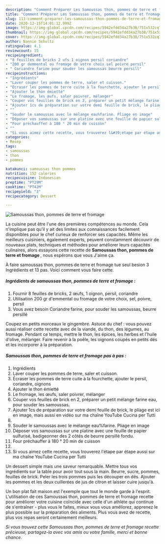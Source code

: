 ```yaml
---
description: "Comment Préparer Les Samoussas thon, pommes de terre et fromage"
title: "Comment Préparer Les Samoussas thon, pommes de terre et fromage"
slug: 113-comment-preparer-les-samoussas-thon-pommes-de-terre-et-fromage
date: 2020-12-15T14:01:12.999Z
image: https://img-global.cpcdn.com/recipes/5942efdd34a27b38/751x532cq70/samoussas-thon-pommes-de-terre-et-fromage-photo-principale-de-la-recette.jpg
thumbnail: https://img-global.cpcdn.com/recipes/5942efdd34a27b38/751x532cq70/samoussas-thon-pommes-de-terre-et-fromage-photo-principale-de-la-recette.jpg
cover: https://img-global.cpcdn.com/recipes/5942efdd34a27b38/751x532cq70/samoussas-thon-pommes-de-terre-et-fromage-photo-principale-de-la-recette.jpg
author: Nannie Schultz
ratingvalue: 4.1
reviewcount: 15
recipeingredient:
- "8 feuilles de bricks 2 ufs 1 oignon persil coriandre"
- "200 gr demmental ou fromage de votre choix sel poivre persil"
- " Coriandre farine pour souder les samoussas beurre persill"
recipeinstructions:
- "Ingrédients"
- "Laver couper les pommes de terre, saler et cuisson."
- "Écraser les pommes de terre cuite à la fourchette, ajouter le persil, coriandre, oignons"
- "Ajouter le thon émietté"
- "Le fromage, les œufs, saler poivrer, mélanger"
- "Couper vos feuilles de brick en 2, préparer un petit mélange farine eau, pour souder les samoussas."
- "Ajouter 1cs de préparation sur votre demi feuille de brick, le pliage est ici en image, mais aussi en vidéo sur ma chaîne YouTube Cucina per Tutti"
- ""
- "Souder le samoussas avec le mélange eau%farine. Pliage en image"
- "Déposer vos samoussas sur une platine avec une feuille de papier sulfurisé, badigeonner des 2 côtés de beurre persillé fondu."
- "Four préchauffer à 180 ° 20 min de cuisson"
- ""
- "Si vous aimez cette recette, vous trouverez l&#39;étape par étape aussi sur ma chaîne YouTube Cucina per Tutti"
categories:
- Resep
tags:
- samoussas
- thon
- pommes

katakunci: samoussas thon pommes 
nutrition: 152 calories
recipecuisine: Indonesian
preptime: "PT29M"
cooktime: "PT42M"
recipeyield: "3"
recipecategory: Dessert

---
```



![Samoussas thon, pommes de terre et fromage](https://img-global.cpcdn.com/recipes/5942efdd34a27b38/751x532cq70/samoussas-thon-pommes-de-terre-et-fromage-photo-principale-de-la-recette.jpg)

La cuisine peut être l'une des premières compétences au monde. Cela n'implique pas qu'il y ait des limites aux connaissances facilement disponibles pour le chef curieux de renforcer ses capacités. Même les meilleurs cuisiniers, également experts, peuvent constamment découvrir de nouveaux plats, techniques et méthodes pour améliorer leurs capacités culinaires, alors essayons cette recette de <strong> Samoussas thon, pommes de terre et fromage </strong>, nous espérons que vous J'aime ça.

<!--inarticleads1-->

À faire samoussas thon, pommes de terre et fromage tue seul besion 3 Ingrédients et 13 pas. Voici comment vous faire cette.

##### Ingrédients de samoussas thon, pommes de terre et fromage :

1. Fournir 8 feuilles de bricks, 2 œufs, 1 oignon, persil, coriandre
1. Utilisation 200 gr d&#39;emmental ou fromage de votre choix, sel, poivre, persil
1. Vous avez besoin  Coriandre farine, pour souder les samoussas, beurre persillé


Coupez en petits morceaux le gingembre. Astuce du chef : vous pouvez aussi réaliser cette recette avec de la viande, du thon, des légumes, au fromage. Pendant ce temps, mettre le thon, les épices, les herbes et l&#39;huile d&#39;olive, mélanger. Faire revenir à la poêle, les oignons coupés en petits dés et les incorporer à la préparation. 

<!--inarticleads2-->

##### Samoussas thon, pommes de terre et fromage pas à pas :

1. Ingrédients
1. Laver couper les pommes de terre, saler et cuisson.
1. Écraser les pommes de terre cuite à la fourchette, ajouter le persil, coriandre, oignons
1. Ajouter le thon émietté
1. Le fromage, les œufs, saler poivrer, mélanger
1. Couper vos feuilles de brick en 2, préparer un petit mélange farine eau, pour souder les samoussas.
1. Ajouter 1cs de préparation sur votre demi feuille de brick, le pliage est ici en image, mais aussi en vidéo sur ma chaîne YouTube Cucina per Tutti
1. 
1. Souder le samoussas avec le mélange eau%farine. Pliage en image
1. Déposer vos samoussas sur une platine avec une feuille de papier sulfurisé, badigeonner des 2 côtés de beurre persillé fondu.
1. Four préchauffer à 180 ° 20 min de cuisson
1. 
1. Si vous aimez cette recette, vous trouverez l&#39;étape par étape aussi sur ma chaîne YouTube Cucina per Tutti


Un dessert simple mais une saveur remarquable. Mettre tous vos ingrédients sur la table pour avoir tout sous la main. Beurre, sucre, pommes, feuilles de brick. Peler les trois pommes puis les découper en dés. Ajouter les pommes et les deux cuillerées de jus de citron et laisser cuire jusqu&#39;à. 

<!--inarticleads1-->

<p>
Un bon plat fait maison est l'exemple que tout le monde garde à l'esprit. L'utilisation de ces Samoussas thon, pommes de terre et fromage recette pour améliorer votre cuisine coïncide avec celle d'un athlète qui continue de s'entraîner - plus vous le faites, mieux vous vous améliorez, apprenez le plus possible sur la préparation des aliments. Plus vous avez de recette, plus vos repas seront certainement meilleurs.
</p>

<p>
<i>Si vous trouvez cette Samoussas thon, pommes de terre et fromage recette précieuse, partagez-la avec vos amis ou votre famille, merci et bonne chance.</i>
</p>
